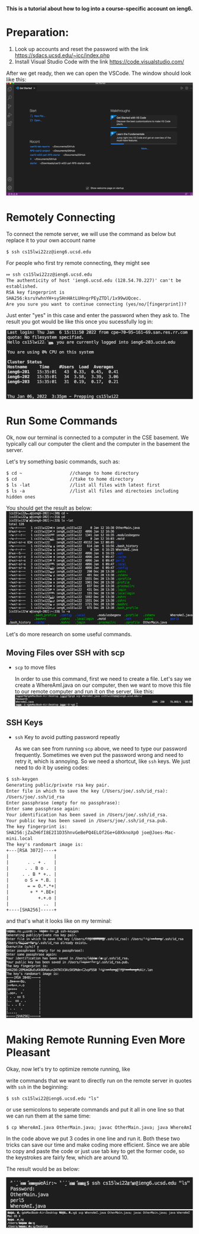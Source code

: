 **This is a tutorial about how to log into a course-specific account on ieng6.**


# Preparation:
1. Look up accounts and reset the password with the link https://sdacs.ucsd.edu/~icc/index.php
2. Install Visual Studio Code with the link https://code.visualstudio.com/

After we get ready, then we can open the VSCode. The window should look like this:
![Image](https://github.com/YGnina/cse15l-lab-reports/blob/main/pictures/vscode.png)

# Remotely Connecting
To connect the remote server, we will use the command as below but replace it to your own account name
``` 
$ ssh cs15lwi22zz@ieng6.ucsd.edu
```

For people who first try remote connecting, they might see
  
  ```
  ⤇ ssh cs15lwi22zz@ieng6.ucsd.edu
  The authenticity of host 'ieng6.ucsd.edu (128.54.70.227)' can't be established.
  RSA key fingerprint is SHA256:ksruYwhnYH+sySHnHAtLUHngrPEyZTDl/1x99wUQcec.
  Are you sure you want to continue connecting (yes/no/[fingerprint])? 
  ```
  
Just enter "yes" in this case and enter the password when they ask to.
The result you got would be like this once you sucessfully log in:

![Image](https://github.com/YGnina/cse15l-lab-reports/blob/main/pictures/code1.jpg)

# Run Some Commands
Ok, now our terminal is connected to a computer in the CSE basement.
We typically call our computer the client and the computer in the basement the server.

Let's try something basic commands, such as:
``` 
$ cd ~                  //change to home directory
$ cd                    //take to home directory
$ ls -lat               //list all files with latest first
$ ls -a                 //list all files and directoies including hidden ones
```
You should get the result as below:
![Image](https://github.com/YGnina/cse15l-lab-reports/blob/main/pictures/other.jpg)


Let's do more research on some useful commands.
## Moving Files over SSH with scp
- `scp` to move files

  In order to use this command, first we need to create a file. Let's say we create a WhereAmI.java on our computer, then we want to move this file to our remote     computer and run it on the server, like this:
  ![Image](https://github.com/YGnina/cse15l-lab-reports/blob/main/pictures/scp.jpg)

##  SSH Keys
- `ssh` Key to avoid putting password repeatly

  As we can see from running `scp` above, we need to type our password frequently. Sometimes we even put the password wrong and need to retry it, which is annoying. So we need a shortcut, like `ssh` keys. We just need to do it by useing codes:
  
  
  
```  # on client (your computer)
$ ssh-keygen
Generating public/private rsa key pair.
Enter file in which to save the key (/Users/joe/.ssh/id_rsa): /Users/joe/.ssh/id_rsa
Enter passphrase (empty for no passphrase): 
Enter same passphrase again: 
Your identification has been saved in /Users/joe/.ssh/id_rsa.
Your public key has been saved in /Users/joe/.ssh/id_rsa.pub.
The key fingerprint is:
SHA256:jZaZH6fI8E2I1D35hnvGeBePQ4ELOf2Ge+G0XknoXp0 joe@Joes-Mac-mini.local
The key's randomart image is:
+---[RSA 3072]----+
|                 |
|       . . + .   |
|      . . B o .  |
|     . . B * +.. |
|      o S = *.B. |
|       = = O.*.*+|
|        + * *.BE+|
|           +.+.o |
|             ..  |
+----[SHA256]-----+ 
```
  and that's what it looks like on my terminal:
  
  ![Image](https://github.com/YGnina/cse15l-lab-reports/blob/main/pictures/ssh.jpg)
  
# Making Remote Running Even More Pleasant
Okay, now let's try to optimize remote running, like 

write commands that we want to directly run on the remote server in quotes with `ssh` in the beginning: 
``` 
$ ssh cs15lwi22@ieng6.ucsd.edu "ls"
```
or use semicolons to seperate commands and put it all in one line so that we can run them at the same time:
```
$ cp WhereAmI.java OtherMain.java; javac OtherMain.java; java WhereAmI
``` 

In the code above we put 3 codes in one line and run it. Both these two tricks can save our time and make coding more efficient.
Since we are able to copy and paste the code or just use tab key to get the former code, so the keystrokes are fairly few, which are around 10.

The result would be as below:


 ![Image](https://github.com/YGnina/cse15l-lab-reports/blob/main/pictures/part7.jpg)
 ![Image](https://github.com/YGnina/cse15l-lab-reports/blob/main/pictures/part7'.jpg)
 
